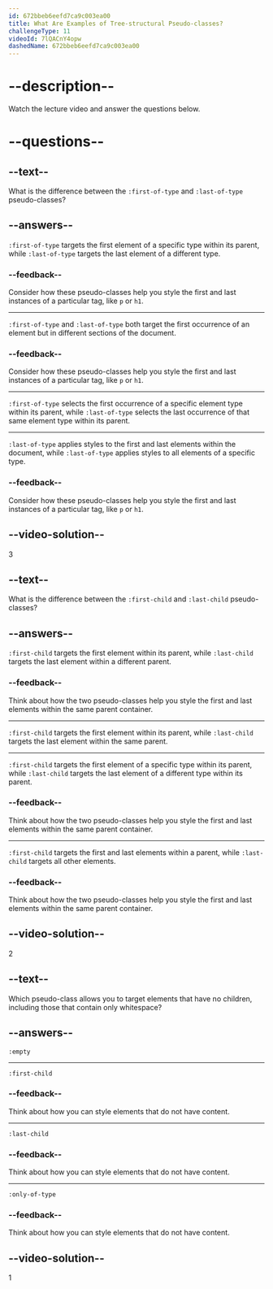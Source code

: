 ```yaml
---
id: 672bbeb6eefd7ca9c003ea00
title: What Are Examples of Tree-structural Pseudo-classes?
challengeType: 11
videoId: 7lQACnY4opw
dashedName: 672bbeb6eefd7ca9c003ea00
---
```


# --description--

Watch the lecture video and answer the questions below.

# --questions--

## --text--

What is the difference between the `:first-of-type` and `:last-of-type` pseudo-classes?

## --answers--

`:first-of-type` targets the first element of a specific type within its parent, while `:last-of-type` targets the last element of a different type.

### --feedback--

Consider how these pseudo-classes help you style the first and last instances of a particular tag, like `p` or `h1`.

---

`:first-of-type` and `:last-of-type` both target the first occurrence of an element but in different sections of the document.

### --feedback--

Consider how these pseudo-classes help you style the first and last instances of a particular tag, like `p` or `h1`.

---

`:first-of-type` selects the first occurrence of a specific element type within its parent, while `:last-of-type` selects the last occurrence of that same element type within its parent.

---

`:last-of-type` applies styles to the first and last elements within the document, while `:last-of-type` applies styles to all elements of a specific type.

### --feedback--

Consider how these pseudo-classes help you style the first and last instances of a particular tag, like `p` or `h1`.

## --video-solution--

3

## --text--

What is the difference between the `:first-child` and `:last-child` pseudo-classes?

## --answers--

`:first-child` targets the first element within its parent, while `:last-child` targets the last element within a different parent.

### --feedback--

Think about how the two pseudo-classes help you style the first and last elements within the same parent container.

---

`:first-child` targets the first element within its parent, while `:last-child` targets the last element within the same parent.

---

`:first-child` targets the first element of a specific type within its parent, while `:last-child` targets the last element of a different type within its parent.

### --feedback--

Think about how the two pseudo-classes help you style the first and last elements within the same parent container.

---

`:first-child` targets the first and last elements within a parent, while `:last-child` targets all other elements.

### --feedback--

Think about how the two pseudo-classes help you style the first and last elements within the same parent container.

## --video-solution--

2

## --text--

Which pseudo-class allows you to target elements that have no children, including those that contain only whitespace?

## --answers--

`:empty`

---

`:first-child`

### --feedback--

Think about how you can style elements that do not have content.

---

`:last-child`

### --feedback--

Think about how you can style elements that do not have content.

---

`:only-of-type`

### --feedback--

Think about how you can style elements that do not have content.

## --video-solution--

1
